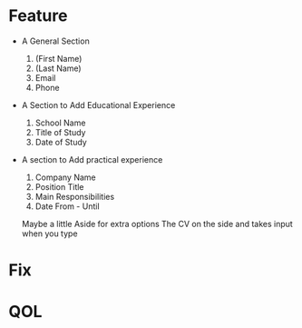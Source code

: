 # Feature

- A General Section

  1. (First Name)
  2. (Last Name)
  3. Email
  4. Phone

- A Section to Add Educational Experience

  1. School Name
  2. Title of Study
  3. Date of Study

- A section to Add practical experience

  1. Company Name
  2. Position Title
  3. Main Responsibilities
  4. Date From - Until

  Maybe a little Aside for extra options
  The CV on the side and takes input when you type

# Fix

# QOL
